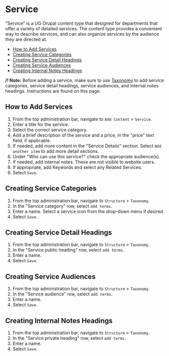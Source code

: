 # Service

"Service" is a UG Drupal content type that designed for departments that offer a variety of detailed services. The content type provides a convenient way to describe services, and can also organize services by the audience they are directed at.

* [How to Add Services](howto-services.md#how-to-add-services)
* [Creating Service Categories](howto-services.md#creating-service-categories)
* [Creating Service Detail Headings](howto-services.md#creating-service-detail-headings)
* [Creating Service Audiences](howto-services.md#creating-service-audiences)
* [Creating Internal Notes Headings](howto-services.md#creating-internal-notes-headings)

**/! Note:** Before adding a service, make sure to use [Taxonomy](../basicbeginner/taxonomies.md) to add service categories, service detail headings, service audiences, and internal notes headings. Instructions are found on this page.

## How to Add Services

1. From the top administration bar, navigate to `Add Content` &gt; `Service`.
2. Enter a title for the service.
3. Select the correct service category. 
4. Add a brief description of the service and a price, in the "price" text field, if applicable. 
5. If needed, add more content in the "Service Details" section. Select `Add another item` to add more detail sections. 
6. Under "Who can use this service?" check the appropriate audience\(s\).
7. If needed, add internal notes. These are not visible to website users. 
8. If appropriate, add Keywords and select any Related Services. 
9. Select `Save`. 

## Creating Service Categories

1. From the top administration bar, navigate to `Structure` &gt; `Taxonomy`.
2. In the "Service category" row, select `add terms`. 
3. Enter a name. Select a service icon from the drop-down menu if desired. 
4. Select `Save`. 

## Creating Service Detail Headings

1. From the top administration bar, navigate to `Structure` &gt; `Taxonomy`. 
2. In the "Service public heading" row, select `add terms`. 
3. Enter a name.
4. Select `Save`. 

## Creating Service Audiences

1. From the top administration bar, navigate to `Structure` &gt; `Taxonomy`.
2. In the "Service audience" row, select `add terms`. 
3. Enter a name.
4. Select `Save`. 

## Creating Internal Notes Headings

1. From the top administration bar, navigate to `Structure` &gt; `Taxonomy`.
2. In the "Service private heading" row, select `add terms`. 
3. Enter a name.
4. Select `Save`. 

